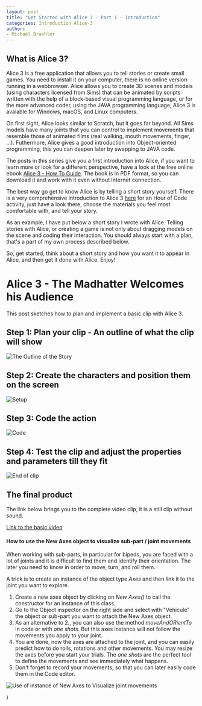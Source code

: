 ```yaml
---
layout: post
title: "Get Started with Alice 3 - Part 1 - Introduction"
categories: Introduction Alice-3
author:
- Michael Braehler
---
```


## What is Alice 3?

Alice 3 is a free application that allows you to tell stories or create small games. You need to install it on your computer, there is no online version running in a webbrowser. Alice allows you to create 3D scenes and models (using characters licensed from Sims) that can be animated by scripts written with the help of a block-based visual programming language, or for the more advanced coder, using the JAVA programming language, Alice 3 is avaiable for Windows, macOS, and Linux computers. 

On first sight, Alice looks similar to Scratch, but it goes far beyond. All Sims models have many joints that you can control to implement movements that resemble those of animated films (real walking, mouth movements, finger, ...). Futhermore, Alice gives a good introduction into Object-oriented programming, this you can deepen later by swapping to JAVA code.

The posts in this series give you a first introduction into Alice, if you want to learn more or look for a different perspective, have a look at the free online ebook [Alice 3 - How To Guide](http://www.alice.org/wp-content/uploads/2017/05/Alice-3-HowToGuide-Complete.pdf). The book is in PDF format, so you can download it and work with it even without Internet connection.

The best way go get to know Alice is by telling a short story yourself. There is a very comprehensive introduction to Alice 3 [here](http://www.alice.org/resources/lessons/hour-of-code/) for an Hour of Code activity, just have a look there, choose the materials you feel most comfortable with, and tell your story.

As an example, I have put below a short story I wrote with Alice. Telling stories with Alice, or creating a game is not only about dragging models on the scene and coding their interaction. You should always start with a plan, that's a part of my own process described below.

So, get started, think about a short story and how you want it to appear in Alice, and then get it done with Alice. Enjoy!


# Alice 3 - The Madhatter Welcomes his Audience

This post sketches how to plan and implement a basic clip with Alice 3.

## Step 1: Plan your clip - An outline of what the clip will show

![The Outline of the Story](/assets/storyOutlineMadHatterWelcomes.jpeg)

## Step 2: Create the characters and position them on the screen

![Setup](/assets/MadhatterWelcomesStart.png)


## Step 3: Code the action

![Code](/assets/MadHatterWelcomesCode.png)

## Step 4: Test the clip and adjust the properties and parameters till they fit

![End of clip](/assets/MadHatterWelcomesEnd.png)


## The final product

The link below brings you to the complete video clip, it is a still clip without sound.

[Link to the basic video](https://www.screencast.com/t/ZGZV3n0a)



#### How to use the New Axes object to visualize sub-part / joint movements

When  working with sub-parts, in particular for bipeds, you are faced with a lot of joints and it is difficult to find them and identify their orientation. The
later you need to know in order to move, turn, and roll them.

A trick is to create an instance of the object type *Axes* and then link it to the joint you want to explore.

1. Create a new axes object by clicking on *New Axes()* to call the constructor for an instance of this class.
2. Go to the Object inspector on the right side and select with "Vehicule" the object or sub-part you want to attach the New Axes object. 
3. As an alternative to 2., you can also use the  method *moveAndORientTo* in code or with *one shots*. But this axes instance will not follow the movements you apply to your joint.
4. You are done, now the axes are attached to the joint, and you can easily predict how to do rolls, rotations and other movements. You may resize the axes
before you start your trials. The *one shots* are the perfect tool to define the movements and see immediately what happens.
5. Don't forget to record your movements, so that you can later easily code them in the Code editor.

![Use of instance of New Axes to Visualize joint movements](/assets/230131_Alice_AxisToShowOrientationOfJoint.png)

)

